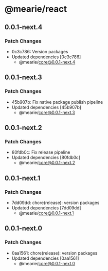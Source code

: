 # @mearie/react

## 0.0.1-next.4

### Patch Changes

- 0c3c786: Version packages
- Updated dependencies [0c3c786]
  - @mearie/core@0.0.1-next.4

## 0.0.1-next.3

### Patch Changes

- 45b907b: Fix native package publish pipeline
- Updated dependencies [45b907b]
  - @mearie/core@0.0.1-next.3

## 0.0.1-next.2

### Patch Changes

- 80fdb0c: Fix release pipeline
- Updated dependencies [80fdb0c]
  - @mearie/core@0.0.1-next.2

## 0.0.1-next.1

### Patch Changes

- 7dd09dd: chore(release): version packages
- Updated dependencies [7dd09dd]
  - @mearie/core@0.0.1-next.1

## 0.0.1-next.0

### Patch Changes

- 0aa1561: chore(release): version packages
- Updated dependencies [0aa1561]
  - @mearie/core@0.0.1-next.0
